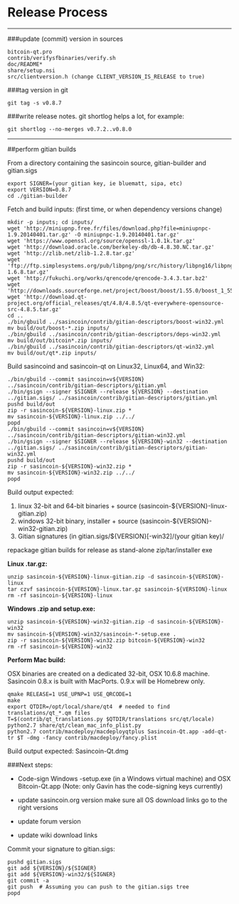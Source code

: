 Release Process
====================

* * *

###update (commit) version in sources


	bitcoin-qt.pro
	contrib/verifysfbinaries/verify.sh
	doc/README*
	share/setup.nsi
	src/clientversion.h (change CLIENT_VERSION_IS_RELEASE to true)

###tag version in git

	git tag -s v0.8.7

###write release notes. git shortlog helps a lot, for example:

	git shortlog --no-merges v0.7.2..v0.8.0

* * *

##perform gitian builds

 From a directory containing the sasincoin source, gitian-builder and gitian.sigs
  
	export SIGNER=(your gitian key, ie bluematt, sipa, etc)
	export VERSION=0.8.7
	cd ./gitian-builder

 Fetch and build inputs: (first time, or when dependency versions change)

	mkdir -p inputs; cd inputs/
	wget 'http://miniupnp.free.fr/files/download.php?file=miniupnpc-1.9.20140401.tar.gz' -O miniupnpc-1.9.20140401.tar.gz'
	wget 'https://www.openssl.org/source/openssl-1.0.1k.tar.gz'
	wget 'http://download.oracle.com/berkeley-db/db-4.8.30.NC.tar.gz'
	wget 'http://zlib.net/zlib-1.2.8.tar.gz'
	wget 'ftp://ftp.simplesystems.org/pub/libpng/png/src/history/libpng16/libpng-1.6.8.tar.gz'
	wget 'http://fukuchi.org/works/qrencode/qrencode-3.4.3.tar.bz2'
	wget 'http://downloads.sourceforge.net/project/boost/boost/1.55.0/boost_1_55_0.tar.bz2'
	wget 'http://download.qt-project.org/official_releases/qt/4.8/4.8.5/qt-everywhere-opensource-src-4.8.5.tar.gz'
	cd ..
	./bin/gbuild ../sasincoin/contrib/gitian-descriptors/boost-win32.yml
	mv build/out/boost-*.zip inputs/
	./bin/gbuild ../sasincoin/contrib/gitian-descriptors/deps-win32.yml
	mv build/out/bitcoin*.zip inputs/
	./bin/gbuild ../sasincoin/contrib/gitian-descriptors/qt-win32.yml
	mv build/out/qt*.zip inputs/

 Build sasincoind and sasincoin-qt on Linux32, Linux64, and Win32:
  
	./bin/gbuild --commit sasincoin=v${VERSION} ../sasincoin/contrib/gitian-descriptors/gitian.yml
	./bin/gsign --signer $SIGNER --release ${VERSION} --destination ../gitian.sigs/ ../sasincoin/contrib/gitian-descriptors/gitian.yml
	pushd build/out
	zip -r sasincoin-${VERSION}-linux.zip *
	mv sasincoin-${VERSION}-linux.zip ../../
	popd
	./bin/gbuild --commit sasincoin=v${VERSION} ../sasincoin/contrib/gitian-descriptors/gitian-win32.yml
	./bin/gsign --signer $SIGNER --release ${VERSION}-win32 --destination ../gitian.sigs/ ../sasincoin/contrib/gitian-descriptors/gitian-win32.yml
	pushd build/out
	zip -r sasincoin-${VERSION}-win32.zip *
	mv sasincoin-${VERSION}-win32.zip ../../
	popd

  Build output expected:

  1. linux 32-bit and 64-bit binaries + source (sasincoin-${VERSION}-linux-gitian.zip)
  2. windows 32-bit binary, installer + source (sasincoin-${VERSION}-win32-gitian.zip)
  3. Gitian signatures (in gitian.sigs/${VERSION}[-win32]/(your gitian key)/

repackage gitian builds for release as stand-alone zip/tar/installer exe

**Linux .tar.gz:**

	unzip sasincoin-${VERSION}-linux-gitian.zip -d sasincoin-${VERSION}-linux
	tar czvf sasincoin-${VERSION}-linux.tar.gz sasincoin-${VERSION}-linux
	rm -rf sasincoin-${VERSION}-linux

**Windows .zip and setup.exe:**

	unzip sasincoin-${VERSION}-win32-gitian.zip -d sasincoin-${VERSION}-win32
	mv sasincoin-${VERSION}-win32/sasincoin-*-setup.exe .
	zip -r sasincoin-${VERSION}-win32.zip bitcoin-${VERSION}-win32
	rm -rf sasincoin-${VERSION}-win32

**Perform Mac build:**

  OSX binaries are created on a dedicated 32-bit, OSX 10.6.8 machine.
  Sasincoin 0.8.x is built with MacPorts.  0.9.x will be Homebrew only.

	qmake RELEASE=1 USE_UPNP=1 USE_QRCODE=1
	make
	export QTDIR=/opt/local/share/qt4  # needed to find translations/qt_*.qm files
	T=$(contrib/qt_translations.py $QTDIR/translations src/qt/locale)
	python2.7 share/qt/clean_mac_info_plist.py
	python2.7 contrib/macdeploy/macdeployqtplus Sasincoin-Qt.app -add-qt-tr $T -dmg -fancy contrib/macdeploy/fancy.plist

 Build output expected: Sasincoin-Qt.dmg

###Next steps:

* Code-sign Windows -setup.exe (in a Windows virtual machine) and
  OSX Bitcoin-Qt.app (Note: only Gavin has the code-signing keys currently)

* update sasincoin.org version
  make sure all OS download links go to the right versions

* update forum version

* update wiki download links

Commit your signature to gitian.sigs:

	pushd gitian.sigs
	git add ${VERSION}/${SIGNER}
	git add ${VERSION}-win32/${SIGNER}
	git commit -a
	git push  # Assuming you can push to the gitian.sigs tree
	popd

